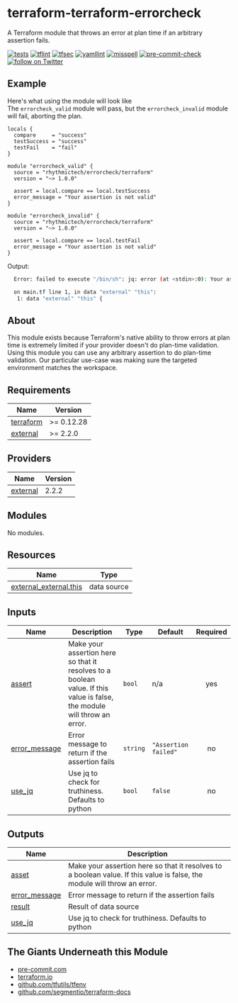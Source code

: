 # terraform-terraform-errorcheck
A Terraform module that throws an error at plan time if an arbitrary assertion fails.

[![tests](https://github.com/rhythmictech/terraform-terraform-errorcheck/actions/workflows/test.yaml/badge.svg)](https://github.com/rhythmictech/terraform-terraform-errorcheck/actions/workflows/test.yaml)
[![tflint](https://github.com/rhythmictech/terraform-terraform-errorcheck/workflows/tflint/badge.svg?branch=master&event=push)](https://github.com/rhythmictech/terraform-terraform-errorcheck/actions?query=workflow%3Atflint+event%3Apush+branch%3Amaster)
[![tfsec](https://github.com/rhythmictech/terraform-terraform-errorcheck/workflows/tfsec/badge.svg?branch=master&event=push)](https://github.com/rhythmictech/terraform-terraform-errorcheck/actions?query=workflow%3Atfsec+event%3Apush+branch%3Amaster)
[![yamllint](https://github.com/rhythmictech/terraform-terraform-errorcheck/workflows/yamllint/badge.svg?branch=master&event=push)](https://github.com/rhythmictech/terraform-terraform-errorcheck/actions?query=workflow%3Ayamllint+event%3Apush+branch%3Amaster)
[![misspell](https://github.com/rhythmictech/terraform-terraform-errorcheck/workflows/misspell/badge.svg?branch=master&event=push)](https://github.com/rhythmictech/terraform-terraform-errorcheck/actions?query=workflow%3Amisspell+event%3Apush+branch%3Amaster)
[![pre-commit-check](https://github.com/rhythmictech/terraform-terraform-errorcheck/workflows/pre-commit-check/badge.svg?branch=master&event=push)](https://github.com/rhythmictech/terraform-terraform-errorcheck/actions?query=workflow%3Apre-commit-check+event%3Apush+branch%3Amaster)
<a href="https://twitter.com/intent/follow?screen_name=RhythmicTech"><img src="https://img.shields.io/twitter/follow/RhythmicTech?style=social&logo=twitter" alt="follow on Twitter"></a>

## Example
Here's what using the module will look like  
The `errorcheck_valid` module will pass, but the `errorcheck_invalid` module will fail, aborting the plan.
```hcl
locals {
  compare     = "success"
  testSuccess = "success"
  testFail    = "fail"
}

module "errorcheck_valid" {
  source = "rhythmictech/errorcheck/terraform"
  version = "~> 1.0.0"

  assert = local.compare == local.testSuccess
  error_message = "Your assertion is not valid"
}

module "errorcheck_invalid" {
  source = "rhythmictech/errorcheck/terraform"
  version = "~> 1.0.0"

  assert = local.compare == local.testFail
  error_message = "Your assertion is not valid"
}
```
Output:
```bash
  Error: failed to execute "/bin/sh": jq: error (at <stdin>:0): Your assertion is not valid

  on main.tf line 1, in data "external" "this":
   1: data "external" "this" {
```

## About
This module exists because Terraform's native ability to throw errors at plan time is extremely limited if your provider doesn't do plan-time validation. Using this module you can use any arbitrary assertion to do plan-time validation. Our particular use-case was making sure the targeted environment matches the workspace.

<!-- BEGINNING OF PRE-COMMIT-TERRAFORM DOCS HOOK -->
## Requirements

| Name | Version |
|------|---------|
| <a name="requirement_terraform"></a> [terraform](#requirement\_terraform) | >= 0.12.28 |
| <a name="requirement_external"></a> [external](#requirement\_external) | >= 2.2.0 |

## Providers

| Name | Version |
|------|---------|
| <a name="provider_external"></a> [external](#provider\_external) | 2.2.2 |

## Modules

No modules.

## Resources

| Name | Type |
|------|------|
| [external_external.this](https://registry.terraform.io/providers/hashicorp/external/latest/docs/data-sources/external) | data source |

## Inputs

| Name | Description | Type | Default | Required |
|------|-------------|------|---------|:--------:|
| <a name="input_assert"></a> [assert](#input\_assert) | Make your assertion here so that it resolves to a boolean value. If this value is false, the module will throw an error. | `bool` | n/a | yes |
| <a name="input_error_message"></a> [error\_message](#input\_error\_message) | Error message to return if the assertion fails | `string` | `"Assertion failed"` | no |
| <a name="input_use_jq"></a> [use\_jq](#input\_use\_jq) | Use jq to check for truthiness. Defaults to python | `bool` | `false` | no |

## Outputs

| Name | Description |
|------|-------------|
| <a name="output_asset"></a> [asset](#output\_asset) | Make your assertion here so that it resolves to a boolean value. If this value is false, the module will throw an error. |
| <a name="output_error_message"></a> [error\_message](#output\_error\_message) | Error message to return if the assertion fails |
| <a name="output_result"></a> [result](#output\_result) | Result of data source |
| <a name="output_use_jq"></a> [use\_jq](#output\_use\_jq) | Use jq to check for truthiness. Defaults to python |
<!-- END OF PRE-COMMIT-TERRAFORM DOCS HOOK -->

## The Giants Underneath this Module
- [pre-commit.com](pre-commit.com)
- [terraform.io](terraform.io)
- [github.com/tfutils/tfenv](github.com/tfutils/tfenv)
- [github.com/segmentio/terraform-docs](github.com/segmentio/terraform-docs)
